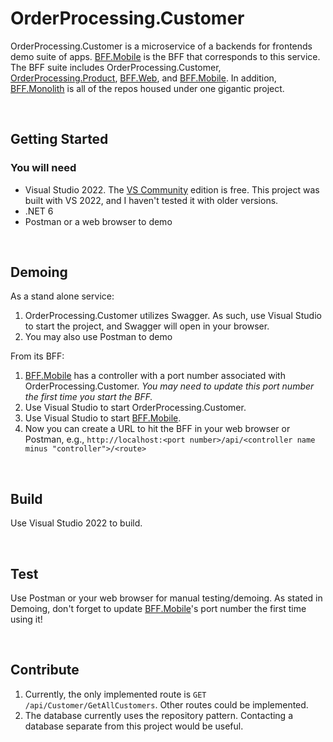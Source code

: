 # OrderProcessing.Customer

OrderProcessing.Customer is a microservice of a backends for frontends demo suite of apps. [BFF.Mobile](https://github.com/Sara-Jade/BFF.Mobile) is the BFF that corresponds to this service. The BFF suite includes OrderProcessing.Customer, [OrderProcessing.Product](https://github.com/Sara-Jade/OrderProcessing.Product), [BFF.Web](https://github.com/Sara-Jade/BFF.Web), and [BFF.Mobile](https://github.com/Sara-Jade/BFF.Mobile). In addition, [BFF.Monolith](https://github.com/Sara-Jade/BFF.Monolith) is all of the repos housed under one gigantic project.

<br>

## Getting Started

### You will need
- Visual Studio 2022. The [VS Community](https://visualstudio.microsoft.com/vs/community/) edition is free. This project was built with VS 2022, and I haven't tested it with older versions.
- .NET 6
- Postman or a web browser to demo

<br>

## Demoing
As a stand alone service:
1. OrderProcessing.Customer utilizes Swagger. As such, use Visual Studio to start the project, and Swagger will open in your browser.
2. You may also use Postman to demo

From its BFF:
1. [BFF.Mobile](https://github.com/Sara-Jade/BFF.Mobile) has a controller with a port number associated with OrderProcessing.Customer. *You may need to update this port number the first time you start the BFF.*
2. Use Visual Studio to start OrderProcessing.Customer.
3. Use Visual Studio to start [BFF.Mobile](https://github.com/Sara-Jade/BFF.Mobile).
5. Now you can create a URL to hit the BFF in your web browser or Postman, e.g., `http://localhost:<port number>/api/<controller name minus "controller">/<route>`

<br>

## Build
Use Visual Studio 2022 to build.

<br>

## Test
Use Postman or your web browser for manual testing/demoing. As stated in Demoing, don't forget to update [BFF.Mobile](https://github.com/Sara-Jade/BFF.Mobile)'s port number the first time using it!

<br>

## Contribute

1. Currently, the only implemented route is `GET` `/api/Customer/GetAllCustomers`. Other routes could be implemented.
2. The database currently uses the repository pattern. Contacting a database separate from this project would be useful.
